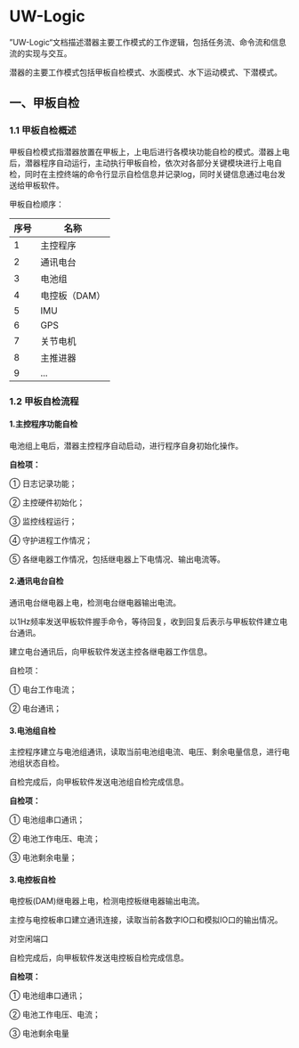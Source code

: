 # UW-Logic

”UW-Logic“文档描述潜器主要工作模式的工作逻辑，包括任务流、命令流和信息流的实现与交互。

潜器的主要工作模式包括甲板自检模式、水面模式、水下运动模式、下潜模式。

## 一、甲板自检

### 1.1 甲板自检概述

甲板自检模式指潜器放置在甲板上，上电后进行各模块功能自检的模式。潜器上电后，潜器程序自动运行，主动执行甲板自检，依次对各部分关键模块进行上电自检，同时在主控终端的命令行显示自检信息并记录log，同时关键信息通过电台发送给甲板软件。

甲板自检顺序：

| 序号 | 名称          |
| ---- | ------------- |
| 1    | 主控程序      |
| 2    | 通讯电台      |
| 3    | 电池组        |
| 4    | 电控板（DAM） |
| 5    | IMU           |
| 6    | GPS           |
| 7    | 关节电机      |
| 8    | 主推进器      |
| 9    | ...           |



### 1.2 甲板自检流程

#### 1.主控程序功能自检

电池组上电后，潜器主控程序自动启动，进行程序自身初始化操作。

**自检项：**

① 日志记录功能；

② 主控硬件初始化；

③ 监控线程运行；

④ 守护进程工作情况；

⑤ 各继电器工作情况，包括继电器上下电情况、输出电流等。

#### 2.通讯电台自检

通讯电台继电器上电，检测电台继电器输出电流。

以1Hz频率发送甲板软件握手命令，等待回复，收到回复后表示与甲板软件建立电台通讯。

建立电台通讯后，向甲板软件发送主控各继电器工作信息。

自检项：

① 电台工作电流；

② 电台通讯；

#### 3.电池组自检

主控程序建立与电池组通讯，读取当前电池组电流、电压、剩余电量信息，进行电池组状态自检。

自检完成后，向甲板软件发送电池组自检完成信息。

**自检项：**

① 电池组串口通讯；

② 电池工作电压、电流；

③ 电池剩余电量；

#### 3.电控板自检

电控板(DAM)继电器上电，检测电控板继电器输出电流。

主控与电控板串口建立通讯连接，读取当前各数字IO口和模拟IO口的输出情况。

对空闲端口

自检完成后，向甲板软件发送电控板自检完成信息。

**自检项：**

① 电池组串口通讯；

② 电池工作电压、电流；

③ 电池剩余电量









